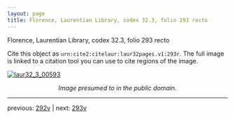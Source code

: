 ```yaml
---
layout: page
title: Florence, Laurentian Library, codex 32.3, folio 293 recto
---
```


Florence, Laurentian Library, codex 32.3, folio 293 recto

Cite this object as `urn:cite2:citelaur:laur32pages.v1:293r`.  The full image is linked to a citation tool you can use to cite regions of the image.

[![laur32_3_00593](http://www.homermultitext.org/iipsrv?IIIF=/project/homer/pyramidal/deepzoom/citelaur/laur32imgs/v1/laur32_3_00593.tif/full/800,/0/default.jpg)](http://www.homermultitext.org/ict2/?urn=urn:cite2:citelaur:laur32imgs.v1:laur32_3_00593) 

<p style="text-align: center; font-style: italic;">Image presumed to in the public domain.</p>

---

previous: [292v](../292v/) | next: [293v](../293v/)